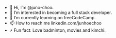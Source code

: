 - 👋 Hi, I’m @juno-choo.
- 👀 I’m interested in becoming a full stack developer.
- 🌱 I’m currently learning on freeCodeCamp.
- 📫 How to reach me linkedin.com/junhoechoo
- ⚡ Fun fact: Love badminton, movies and kimchi.

<!---
junhoechoo/junhoechoo is a ✨ special ✨ repository because its `README.md` (this file) appears on your GitHub profile.
You can click the Preview link to take a look at your changes.
--->
